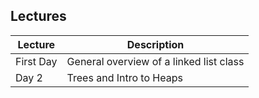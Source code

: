## Lectures

| Lecture | Description |
|----------|-------------|
|  First Day  |  General overview of a linked list class | ? |
|  Day 2  |  Trees and Intro to Heaps | ? |
